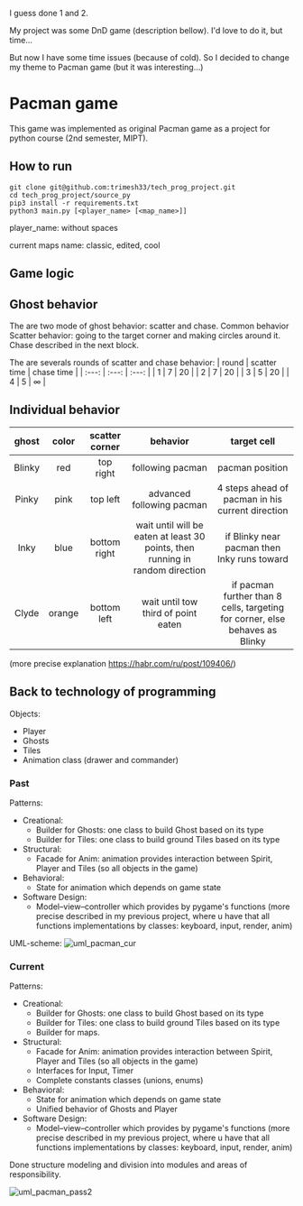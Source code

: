 I guess done 1 and 2.

My project was some DnD game (description bellow).
I'd love to do it, but time...

But now I have some time issues (because of cold).
So I decided to change my theme to Pacman game (but it was interesting...)

# Pacman game

This game was implemented as original Pacman game as a project for python course (2nd semester, MIPT).

## How to run
```
git clone git@github.com:trimesh33/tech_prog_project.git
cd tech_prog_project/source_py
pip3 install -r requirements.txt
python3 main.py [<player_name> [<map_name>]]
```
player_name: without spaces

current maps name: classic, edited, cool

## __Game logic__
## Ghost behavior
The are two mode of ghost behavior: scatter and chase.
 Common behavior
Scatter behavior: going to the target corner and making circles around it.
Chase described in the next block.

The are severals rounds of scatter and chase behavior:
| round | scatter time | chase time |
| :---: | :---: | :---: |
| 1     | 7     | 20        |
| 2     | 7     | 20        |
| 3     | 5     | 20        |
| 4     | 5     | $\infty$  |

## Individual behavior

| ghost | color | scatter corner | behavior | target cell |
| :---: | :---: | :---: | :---: | :---:|
| Blinky | red    | top right  | following pacman | pacman position |
| Pinky  | pink   | top left | advanced following pacman | 4 steps ahead of pacman in his current direction |
| Inky   | blue   | bottom right | wait until will be eaten at least 30 points, then running in random direction | if Blinky near pacman then Inky runs toward |
| Clyde  | orange | bottom left | wait until tow third of point eaten | if pacman further than 8 cells, targeting for corner, else behaves as Blinky |

(more precise explanation https://habr.com/ru/post/109406/)

## Back to technology of programming
Objects:
- Player
- Ghosts
- Tiles
- Animation class (drawer and commander)


### __Past__
Patterns:
- Creational:
    - Builder for Ghosts: one class to build Ghost based on its type
    - Builder for Tiles: one class to build ground Tiles based on its type 
-  Structural:
    - Facade for Anim: animation provides interaction between Spirit, Player and Tiles (so all objects in the game)
- Behavioral:
    - State for animation which depends on game state
- Software Design:
  - Model–view–controller which provides by pygame's functions (more precise described in my previous project, where u have that all functions implementations by classes: keyboard, input, render, anim)

UML-scheme:
![uml_pacman_cur](https://user-images.githubusercontent.com/39986899/162732776-848ba388-86bf-46c1-8ac0-73b9eafc2c21.png)


### __Current__
Patterns:
- Creational:
    - Builder for Ghosts: one class to build Ghost based on its type
    - Builder for Tiles: one class to build ground Tiles based on its type
    - Builder for maps.
-  Structural:
    - Facade for Anim: animation provides interaction between Spirit, Player and Tiles (so all objects in the game)
    - Interfaces for Input, Timer
    - Complete constants classes (unions, enums)
- Behavioral:
    - State for animation which depends on game state
    - Unified behavior of Ghosts and Player
- Software Design:
  - Model–view–controller which provides by pygame's functions (more precise described in my previous project, where u have that all functions implementations by classes: keyboard, input, render, anim)

Done structure modeling and division into modules and areas of responsibility.

![uml_pacman_pass2](https://user-images.githubusercontent.com/39986899/168724887-a6716a3d-ccb1-4d6b-b0b1-9ec8e3a6f2b9.png)